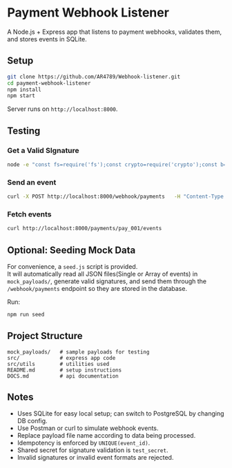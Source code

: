 # Payment Webhook Listener

A Node.js + Express app that listens to payment webhooks, validates them, and stores events in SQLite.

## Setup
```bash
git clone https://github.com/AR4789/Webhook-listener.git
cd payment-webhook-listener
npm install
npm start
```

Server runs on `http://localhost:8000`.

## Testing

### Get a Valid SIgnature
```bash
node -e "const fs=require('fs');const crypto=require('crypto');const b=fs.readFileSync('mock_payloads/payment_authorized.json');const s=crypto.createHmac('sha256','test_secret').update(b).digest('hex');console.log(s)"
```


### Send an event
```bash
curl -X POST http://localhost:8000/webhook/payments   -H "Content-Type: application/json"   -H "X-Razorpay-Signature: <VALID_SIGNATURE>"   --data-binary @mock_payloads/payment_authorized.json
```

### Fetch events
```bash
curl http://localhost:8000/payments/pay_001/events
```

## Optional: Seeding Mock Data

For convenience, a `seed.js` script is provided.  
It will automatically read all JSON files(Single or Array of events) in `mock_payloads/`, generate valid signatures, and send them through the `/webhook/payments` endpoint so they are stored in the database.

Run:
```bash
npm run seed
```

## Project Structure
```
mock_payloads/   # sample payloads for testing
src/             # express app code
src/utils        # utilities used 
README.md        # setup instructions
DOCS.md          # api documentation
```


## Notes
- Uses SQLite for easy local setup; can switch to PostgreSQL by changing DB config.
- Use Postman or curl to simulate webhook events.
- Replace payload file name according to data being processed.
- Idempotency is enforced by `UNIQUE(event_id)`.
- Shared secret for signature validation is `test_secret`.
- Invalid signatures or invalid event formats are rejected.
